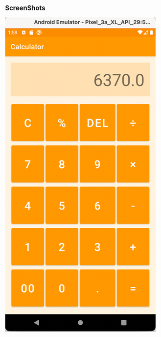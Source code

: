 ## ScreenShots
<img src = "https://raw.githubusercontent.com/TanmayDaga/MyAndroidProjects/main/Photos/Calculator/Screenshot%202022-01-02%20at%201.59.31%20PM.png"/>